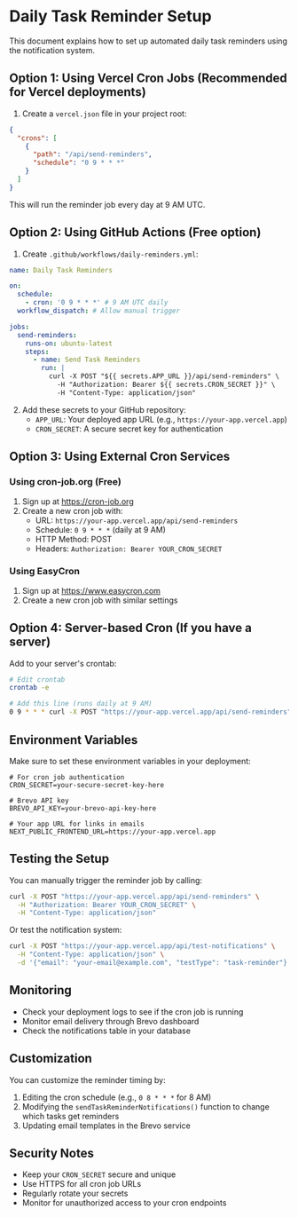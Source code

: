 # Daily Task Reminder Setup

This document explains how to set up automated daily task reminders using the notification system.

## Option 1: Using Vercel Cron Jobs (Recommended for Vercel deployments)

1. Create a `vercel.json` file in your project root:

```json
{
  "crons": [
    {
      "path": "/api/send-reminders",
      "schedule": "0 9 * * *"
    }
  ]
}
```

This will run the reminder job every day at 9 AM UTC.

## Option 2: Using GitHub Actions (Free option)

1. Create `.github/workflows/daily-reminders.yml`:

```yaml
name: Daily Task Reminders

on:
  schedule:
    - cron: '0 9 * * *' # 9 AM UTC daily
  workflow_dispatch: # Allow manual trigger

jobs:
  send-reminders:
    runs-on: ubuntu-latest
    steps:
      - name: Send Task Reminders
        run: |
          curl -X POST "${{ secrets.APP_URL }}/api/send-reminders" \
            -H "Authorization: Bearer ${{ secrets.CRON_SECRET }}" \
            -H "Content-Type: application/json"
```

2. Add these secrets to your GitHub repository:
   - `APP_URL`: Your deployed app URL (e.g., `https://your-app.vercel.app`)
   - `CRON_SECRET`: A secure secret key for authentication

## Option 3: Using External Cron Services

### Using cron-job.org (Free)

1. Sign up at https://cron-job.org
2. Create a new cron job with:
   - URL: `https://your-app.vercel.app/api/send-reminders`
   - Schedule: `0 9 * * *` (daily at 9 AM)
   - HTTP Method: POST
   - Headers: `Authorization: Bearer YOUR_CRON_SECRET`

### Using EasyCron

1. Sign up at https://www.easycron.com
2. Create a new cron job with similar settings

## Option 4: Server-based Cron (If you have a server)

Add to your server's crontab:

```bash
# Edit crontab
crontab -e

# Add this line (runs daily at 9 AM)
0 9 * * * curl -X POST "https://your-app.vercel.app/api/send-reminders" -H "Authorization: Bearer YOUR_CRON_SECRET"
```

## Environment Variables

Make sure to set these environment variables in your deployment:

```env
# For cron job authentication
CRON_SECRET=your-secure-secret-key-here

# Brevo API key
BREVO_API_KEY=your-brevo-api-key-here

# Your app URL for links in emails
NEXT_PUBLIC_FRONTEND_URL=https://your-app.vercel.app
```

## Testing the Setup

You can manually trigger the reminder job by calling:

```bash
curl -X POST "https://your-app.vercel.app/api/send-reminders" \
  -H "Authorization: Bearer YOUR_CRON_SECRET" \
  -H "Content-Type: application/json"
```

Or test the notification system:

```bash
curl -X POST "https://your-app.vercel.app/api/test-notifications" \
  -H "Content-Type: application/json" \
  -d '{"email": "your-email@example.com", "testType": "task-reminder"}'
```

## Monitoring

- Check your deployment logs to see if the cron job is running
- Monitor email delivery through Brevo dashboard
- Check the notifications table in your database

## Customization

You can customize the reminder timing by:

1. Editing the cron schedule (e.g., `0 8 * * *` for 8 AM)
2. Modifying the `sendTaskReminderNotifications()` function to change which tasks get reminders
3. Updating email templates in the Brevo service

## Security Notes

- Keep your `CRON_SECRET` secure and unique
- Use HTTPS for all cron job URLs
- Regularly rotate your secrets
- Monitor for unauthorized access to your cron endpoints
